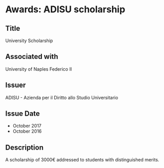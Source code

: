 # Awards: ADISU scholarship

## Title

University Scholarship

## Associated with

University of Naples Federico II

## Issuer

ADISU - Azienda per il Diritto allo Studio Universitario

## Issue Date

* October 2017
* October 2016

## Description

A scholarship of 3000€ addressed to students with distinguished merits.
